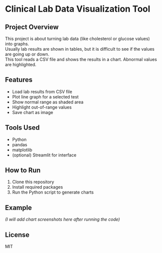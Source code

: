 # Clinical Lab Data Visualization Tool

## Project Overview
This project is about turning lab data (like cholesterol or glucose values) into graphs.  
Usually lab results are shown in tables, but it is difficult to see if the values are going up or down.  
This tool reads a CSV file and shows the results in a chart. Abnormal values are highlighted.

## Features
- Load lab results from CSV file  
- Plot line graph for a selected test  
- Show normal range as shaded area  
- Highlight out-of-range values  
- Save chart as image  

## Tools Used
- Python  
- pandas  
- matplotlib  
- (optional) Streamlit for interface  

## How to Run
1. Clone this repository  
2. Install required packages  
3. Run the Python script to generate charts  

## Example
*(I will add chart screenshots here after running the code)*  

## License
MIT
